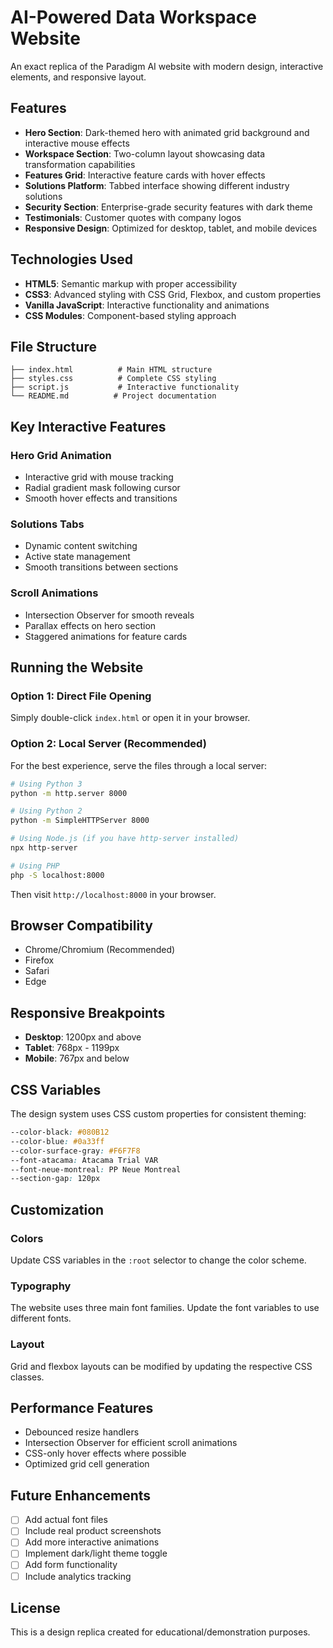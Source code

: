 # AI-Powered Data Workspace Website

An exact replica of the Paradigm AI website with modern design, interactive elements, and responsive layout.

## Features

- **Hero Section**: Dark-themed hero with animated grid background and interactive mouse effects
- **Workspace Section**: Two-column layout showcasing data transformation capabilities
- **Features Grid**: Interactive feature cards with hover effects
- **Solutions Platform**: Tabbed interface showing different industry solutions
- **Security Section**: Enterprise-grade security features with dark theme
- **Testimonials**: Customer quotes with company logos
- **Responsive Design**: Optimized for desktop, tablet, and mobile devices

## Technologies Used

- **HTML5**: Semantic markup with proper accessibility
- **CSS3**: Advanced styling with CSS Grid, Flexbox, and custom properties
- **Vanilla JavaScript**: Interactive functionality and animations
- **CSS Modules**: Component-based styling approach

## File Structure

```
├── index.html          # Main HTML structure
├── styles.css          # Complete CSS styling
├── script.js           # Interactive functionality
└── README.md          # Project documentation
```

## Key Interactive Features

### Hero Grid Animation
- Interactive grid with mouse tracking
- Radial gradient mask following cursor
- Smooth hover effects and transitions

### Solutions Tabs
- Dynamic content switching
- Active state management
- Smooth transitions between sections

### Scroll Animations
- Intersection Observer for smooth reveals
- Parallax effects on hero section
- Staggered animations for feature cards

## Running the Website

### Option 1: Direct File Opening
Simply double-click `index.html` or open it in your browser.

### Option 2: Local Server (Recommended)
For the best experience, serve the files through a local server:

```bash
# Using Python 3
python -m http.server 8000

# Using Python 2
python -m SimpleHTTPServer 8000

# Using Node.js (if you have http-server installed)
npx http-server

# Using PHP
php -S localhost:8000
```

Then visit `http://localhost:8000` in your browser.

## Browser Compatibility

- Chrome/Chromium (Recommended)
- Firefox
- Safari
- Edge

## Responsive Breakpoints

- **Desktop**: 1200px and above
- **Tablet**: 768px - 1199px  
- **Mobile**: 767px and below

## CSS Variables

The design system uses CSS custom properties for consistent theming:

```css
--color-black: #080B12
--color-blue: #0a33ff
--color-surface-gray: #F6F7F8
--font-atacama: Atacama Trial VAR
--font-neue-montreal: PP Neue Montreal
--section-gap: 120px
```

## Customization

### Colors
Update CSS variables in the `:root` selector to change the color scheme.

### Typography  
The website uses three main font families. Update the font variables to use different fonts.

### Layout
Grid and flexbox layouts can be modified by updating the respective CSS classes.

## Performance Features

- Debounced resize handlers
- Intersection Observer for efficient scroll animations  
- CSS-only hover effects where possible
- Optimized grid cell generation

## Future Enhancements

- [ ] Add actual font files
- [ ] Include real product screenshots
- [ ] Add more interactive animations
- [ ] Implement dark/light theme toggle
- [ ] Add form functionality
- [ ] Include analytics tracking

## License

This is a design replica created for educational/demonstration purposes.